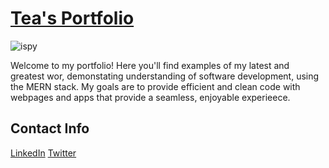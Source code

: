# [Tea's Portfolio](https://teamelendez.netlify.app/)

![ispy](https://user-images.githubusercontent.com/55459419/168679916-cc2a7e4e-bff0-4ddf-8c6e-481f1b305038.gif)

Welcome to my portfolio! Here you'll find examples of my latest and greatest wor, demonstating understanding of software development, using the MERN stack. My goals are to provide efficient and clean code with webpages and apps that provide a seamless, enjoyable experieece.

## Contact Info
[LinkedIn](https://www.linkedin.com/in/teresamelendez/)
[Twitter](https://twitter.com/CtrlAltTea)
